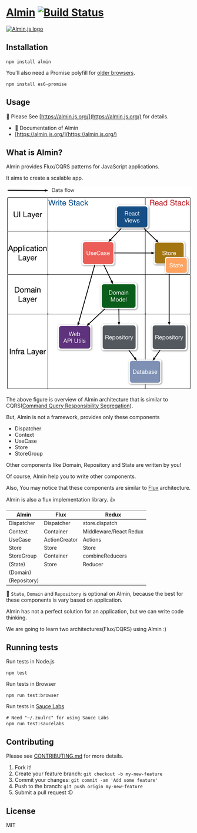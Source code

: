 # [Almin](https://github.com/almin/almin) [![Build Status](https://travis-ci.org/almin/almin.svg?branch=master)](https://travis-ci.org/almin/almin)

[![Almin.js logo](https://almin.js.org/media/logo/logo.png)](https://github.com/almin/almin)

## Installation

    npm install almin

You'll also need a Promise polyfill for [older browsers](http://caniuse.com/#feat=promises).

    npm install es6-promise

## Usage

:memo: Please See [https://almin.js.org/](https://almin.js.org/) for details.

- :book: Documentation of Almin
- [https://almin.js.org/](https://almin.js.org/)

## What is Almin?

Almin provides Flux/CQRS patterns for JavaScript applications.

It aims to create a scalable app.

![Overview of almin-architecture](/docs/assets/almin-architecture.png)

The above figure is overview of Almin architecture that is similar to CQRS([Command Query Responsibility Segregation](https://martinfowler.com/bliki/CQRS.html "Command Query Responsibility Segregation")).

But, Almin is not a framework, provides only these components

- Dispatcher
- Context
- UseCase
- Store
- StoreGroup

Other components like Domain, Repository and State are written by you!

Of course, Almin help you to write other components.

Also, You may notice that these components are similar to [Flux](https://github.com/facebook/flux "Flux") architecture.

Almin is also a flux implementation library. :thumbsup:

| Almin      | Flux          | Redux                  |
|------------|---------------|------------------------|
| Dispatcher | Dispatcher    | store.dispatch         |
| Context    | Container     | Middleware/React Redux |
| UseCase    | ActionCreator | Actions                |
| Store      | Store         | Store                  |
| StoreGroup | Container     | combineReducers        |
| (State)    | Store         | Reducer                |
| (Domain)   |               |                        |
|(Repository)|               |                        |

:memo: `State`, `Domain` and `Repository` is optional on Almin,
because the best for these components is vary based on application.

Almin has not a perfect solution for an application, but we can write code thinking.

We are going to learn two architectures(Flux/CQRS) using Almin :)

## Running tests

Run tests in Node.js

    npm test

Run tests in Browser

    npm run test:browser

Run tests in [Sauce Labs](https://saucelabs.com/ "Sauce Labs: Selenium Testing, Mobile Testing, JS Unit Testing")

    # Need "~/.zuulrc" for using Sauce Labs
    npm run test:saucelabs

## Contributing

Please see [CONTRIBUTING.md](../../.github/CONTRIBUTING.md) for more details.

1. Fork it!
2. Create your feature branch: `git checkout -b my-new-feature`
3. Commit your changes: `git commit -am 'Add some feature'`
4. Push to the branch: `git push origin my-new-feature`
5. Submit a pull request :D

## License

MIT
